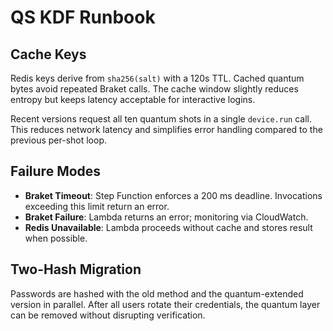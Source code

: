 # QS KDF Runbook

## Cache Keys

Redis keys derive from `sha256(salt)` with a 120s TTL. Cached quantum bytes
avoid repeated Braket calls. The cache window slightly reduces entropy but keeps
latency acceptable for interactive logins.

Recent versions request all ten quantum shots in a single `device.run` call.
This reduces network latency and simplifies error handling compared to the
previous per-shot loop.

## Failure Modes

* **Braket Timeout**: Step Function enforces a 200 ms deadline. Invocations
  exceeding this limit return an error.
* **Braket Failure**: Lambda returns an error; monitoring via CloudWatch.
* **Redis Unavailable**: Lambda proceeds without cache and stores result when
possible.

## Two-Hash Migration

Passwords are hashed with the old method and the quantum-extended version in
parallel. After all users rotate their credentials, the quantum layer can be
removed without disrupting verification.
